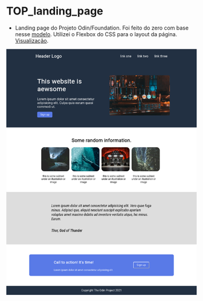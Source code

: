 # TOP_landing_page

- Landing page do Projeto Odin/Foundation. Foi feito do zero com base nesse [modelo](https://raw.githubusercontent.com/gio-bon/TOP_landing_page/main/images/odin-project.png). Utilizei o Flexbox do CSS para o layout da página. [Visualização](https://htmlpreview.github.io/?https://github.com/gio-bon/TOP_landing_page/blob/main/index.html).

![](https://raw.githubusercontent.com/gio-bon/TOP_landing_page/main/images/Screenshot%202021-09-16%20at%2018-00-47%20Project%20Landing%20Page.png)
